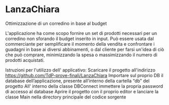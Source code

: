 # LanzaChiara
Ottimizzazione di un corredino in base al budget 

L'applicazione ha come scopo fornire un set di prodotti necessari per un corredino non sforando il budget inserito in input.
Può essere usata dal commerciante per semplificare il momento della vendita e confrontare i guadagni in base ai diversi abbinamenti, 
o dal cliente per farsi un'idea di ciò che può comprare, minimizzando la spesa o massimizzando il numero di prodotti acquistati.

Istruzioni per l'utilizzo dell' applicativo:
Scaricare il progetto all'indirizzo https://github.com/TdP-prove-finali/LanzaChiara
Importare sul proprio DB  il database dell’applicazione, presente all’interno della cartella “db” del progetto
All' interno della classe DBConnect immettere la propria password di accesso al database
Aprire il progetto con il proprio editor e lanciare la classe Main nella directory principale del codice sorgente

